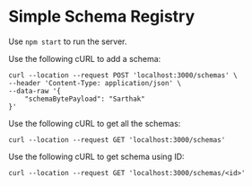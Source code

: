 # Simple Schema Registry
Use ```npm start``` to run the server.

Use the following cURL to add a schema:
```
curl --location --request POST 'localhost:3000/schemas' \
--header 'Content-Type: application/json' \
--data-raw '{
    "schemaBytePayload": "Sarthak"
}'
```

Use the following cURL to get all the schemas:
```
curl --location --request GET 'localhost:3000/schemas'
```

Use the following cURL to get schema using ID:
```
curl --location --request GET 'localhost:3000/schemas/<id>'
```

